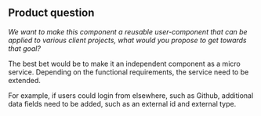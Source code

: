 ## Product question
*We want to make this component a reusable user-component that can be applied to various client projects, what would you propose to get towards that goal?*

The best bet would be to make it an independent component as a micro service. Depending on the functional requirements, the service need to be extended.

For example, if users could login from elsewhere, such as Github, additional data fields need to be added, such as an external id and external type.
